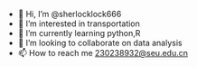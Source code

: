 - 👋 Hi, I’m @sherlocklock666
- 👀 I’m interested in transportation
- 🌱 I’m currently learning python,R
- 💞️ I’m looking to collaborate on data analysis
- 📫 How to reach me 230238932@seu.edu.cn

<!---
sherlocklock666/sherlocklock666 is a ✨ special ✨ repository because its `README.md` (this file) appears on your GitHub profile.
You can click the Preview link to take a look at your changes.
--->
